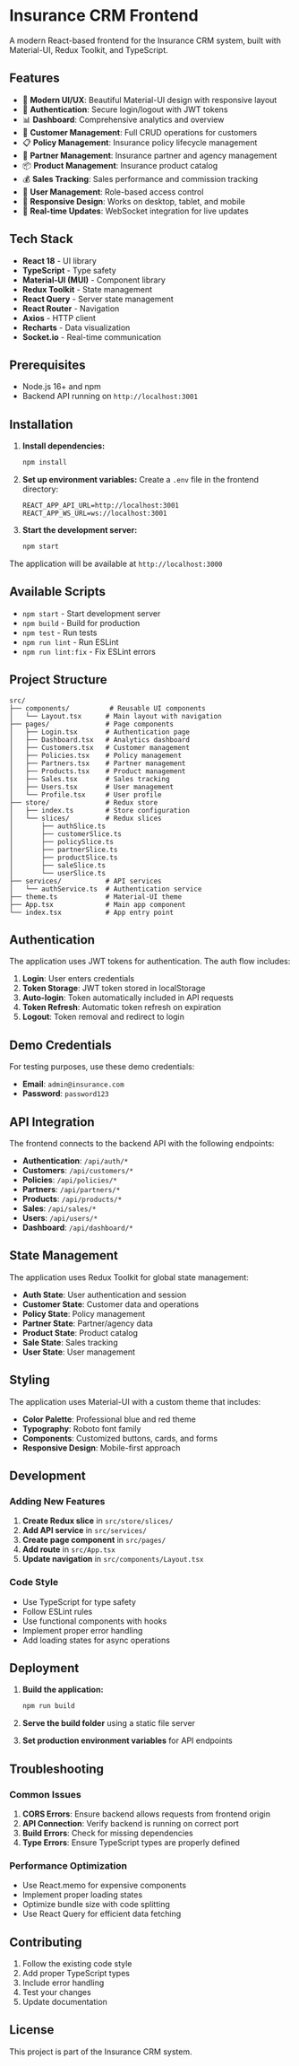 # Insurance CRM Frontend

A modern React-based frontend for the Insurance CRM system, built with Material-UI, Redux Toolkit, and TypeScript.

## Features

- 🎨 **Modern UI/UX**: Beautiful Material-UI design with responsive layout
- 🔐 **Authentication**: Secure login/logout with JWT tokens
- 📊 **Dashboard**: Comprehensive analytics and overview
- 👥 **Customer Management**: Full CRUD operations for customers
- 📋 **Policy Management**: Insurance policy lifecycle management
- 🤝 **Partner Management**: Insurance partner and agency management
- 📦 **Product Management**: Insurance product catalog
- 💰 **Sales Tracking**: Sales performance and commission tracking
- 👤 **User Management**: Role-based access control
- 📱 **Responsive Design**: Works on desktop, tablet, and mobile
- 🔄 **Real-time Updates**: WebSocket integration for live updates

## Tech Stack

- **React 18** - UI library
- **TypeScript** - Type safety
- **Material-UI (MUI)** - Component library
- **Redux Toolkit** - State management
- **React Query** - Server state management
- **React Router** - Navigation
- **Axios** - HTTP client
- **Recharts** - Data visualization
- **Socket.io** - Real-time communication

## Prerequisites

- Node.js 16+ and npm
- Backend API running on `http://localhost:3001`

## Installation

1. **Install dependencies:**
   ```bash
   npm install
   ```

2. **Set up environment variables:**
   Create a `.env` file in the frontend directory:
   ```env
   REACT_APP_API_URL=http://localhost:3001
   REACT_APP_WS_URL=ws://localhost:3001
   ```

3. **Start the development server:**
   ```bash
   npm start
   ```

The application will be available at `http://localhost:3000`

## Available Scripts

- `npm start` - Start development server
- `npm build` - Build for production
- `npm test` - Run tests
- `npm run lint` - Run ESLint
- `npm run lint:fix` - Fix ESLint errors

## Project Structure

```
src/
├── components/          # Reusable UI components
│   └── Layout.tsx      # Main layout with navigation
├── pages/              # Page components
│   ├── Login.tsx       # Authentication page
│   ├── Dashboard.tsx   # Analytics dashboard
│   ├── Customers.tsx   # Customer management
│   ├── Policies.tsx    # Policy management
│   ├── Partners.tsx    # Partner management
│   ├── Products.tsx    # Product management
│   ├── Sales.tsx       # Sales tracking
│   ├── Users.tsx       # User management
│   └── Profile.tsx     # User profile
├── store/              # Redux store
│   ├── index.ts        # Store configuration
│   └── slices/         # Redux slices
│       ├── authSlice.ts
│       ├── customerSlice.ts
│       ├── policySlice.ts
│       ├── partnerSlice.ts
│       ├── productSlice.ts
│       ├── saleSlice.ts
│       └── userSlice.ts
├── services/           # API services
│   └── authService.ts  # Authentication service
├── theme.ts            # Material-UI theme
├── App.tsx             # Main app component
└── index.tsx           # App entry point
```

## Authentication

The application uses JWT tokens for authentication. The auth flow includes:

1. **Login**: User enters credentials
2. **Token Storage**: JWT token stored in localStorage
3. **Auto-login**: Token automatically included in API requests
4. **Token Refresh**: Automatic token refresh on expiration
5. **Logout**: Token removal and redirect to login

## Demo Credentials

For testing purposes, use these demo credentials:
- **Email**: `admin@insurance.com`
- **Password**: `password123`

## API Integration

The frontend connects to the backend API with the following endpoints:

- **Authentication**: `/api/auth/*`
- **Customers**: `/api/customers/*`
- **Policies**: `/api/policies/*`
- **Partners**: `/api/partners/*`
- **Products**: `/api/products/*`
- **Sales**: `/api/sales/*`
- **Users**: `/api/users/*`
- **Dashboard**: `/api/dashboard/*`

## State Management

The application uses Redux Toolkit for global state management:

- **Auth State**: User authentication and session
- **Customer State**: Customer data and operations
- **Policy State**: Policy management
- **Partner State**: Partner/agency data
- **Product State**: Product catalog
- **Sale State**: Sales tracking
- **User State**: User management

## Styling

The application uses Material-UI with a custom theme that includes:

- **Color Palette**: Professional blue and red theme
- **Typography**: Roboto font family
- **Components**: Customized buttons, cards, and forms
- **Responsive Design**: Mobile-first approach

## Development

### Adding New Features

1. **Create Redux slice** in `src/store/slices/`
2. **Add API service** in `src/services/`
3. **Create page component** in `src/pages/`
4. **Add route** in `src/App.tsx`
5. **Update navigation** in `src/components/Layout.tsx`

### Code Style

- Use TypeScript for type safety
- Follow ESLint rules
- Use functional components with hooks
- Implement proper error handling
- Add loading states for async operations

## Deployment

1. **Build the application:**
   ```bash
   npm run build
   ```

2. **Serve the build folder** using a static file server

3. **Set production environment variables** for API endpoints

## Troubleshooting

### Common Issues

1. **CORS Errors**: Ensure backend allows requests from frontend origin
2. **API Connection**: Verify backend is running on correct port
3. **Build Errors**: Check for missing dependencies
4. **Type Errors**: Ensure TypeScript types are properly defined

### Performance Optimization

- Use React.memo for expensive components
- Implement proper loading states
- Optimize bundle size with code splitting
- Use React Query for efficient data fetching

## Contributing

1. Follow the existing code style
2. Add proper TypeScript types
3. Include error handling
4. Test your changes
5. Update documentation

## License

This project is part of the Insurance CRM system. 